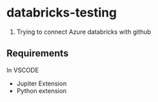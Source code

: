 # databricks-testing

1. Trying to connect Azure databricks with github

## Requirements

In VSCODE
- Jupiter Extension
- Python extension

